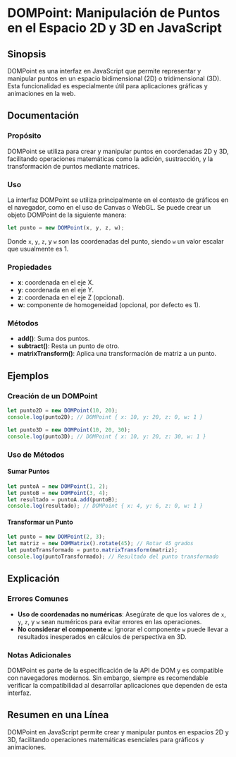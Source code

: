 <!--
Meta Description: # DOMPoint: Manipulación de Puntos en el Espacio 2D y 3D en JavaScript ## Sinopsis DOMPoint es una interfaz en JavaScript que permite representar y ma...
Meta Keywords: dompoint, let, punto, puntos, javascript
-->

# DOMPoint: Manipulación de Puntos en el Espacio 2D y 3D en JavaScript

## Sinopsis
DOMPoint es una interfaz en JavaScript que permite representar y manipular puntos en un espacio bidimensional (2D) o tridimensional (3D). Esta funcionalidad es especialmente útil para aplicaciones gráficas y animaciones en la web.

## Documentación
### Propósito
DOMPoint se utiliza para crear y manipular puntos en coordenadas 2D y 3D, facilitando operaciones matemáticas como la adición, sustracción, y la transformación de puntos mediante matrices.

### Uso
La interfaz DOMPoint se utiliza principalmente en el contexto de gráficos en el navegador, como en el uso de Canvas o WebGL. Se puede crear un objeto DOMPoint de la siguiente manera:

```javascript
let punto = new DOMPoint(x, y, z, w);
```
Donde `x`, `y`, `z`, y `w` son las coordenadas del punto, siendo `w` un valor escalar que usualmente es 1.

### Propiedades
- **x**: coordenada en el eje X.
- **y**: coordenada en el eje Y.
- **z**: coordenada en el eje Z (opcional).
- **w**: componente de homogeneidad (opcional, por defecto es 1).

### Métodos
- **add()**: Suma dos puntos.
- **subtract()**: Resta un punto de otro.
- **matrixTransform()**: Aplica una transformación de matriz a un punto.

## Ejemplos
### Creación de un DOMPoint
```javascript
let punto2D = new DOMPoint(10, 20);
console.log(punto2D); // DOMPoint { x: 10, y: 20, z: 0, w: 1 }

let punto3D = new DOMPoint(10, 20, 30);
console.log(punto3D); // DOMPoint { x: 10, y: 20, z: 30, w: 1 }
```

### Uso de Métodos
#### Sumar Puntos
```javascript
let puntoA = new DOMPoint(1, 2);
let puntoB = new DOMPoint(3, 4);
let resultado = puntoA.add(puntoB);
console.log(resultado); // DOMPoint { x: 4, y: 6, z: 0, w: 1 }
```

#### Transformar un Punto
```javascript
let punto = new DOMPoint(2, 3);
let matriz = new DOMMatrix().rotate(45); // Rotar 45 grados
let puntoTransformado = punto.matrixTransform(matriz);
console.log(puntoTransformado); // Resultado del punto transformado
```

## Explicación
### Errores Comunes
- **Uso de coordenadas no numéricas**: Asegúrate de que los valores de `x`, `y`, `z`, y `w` sean numéricos para evitar errores en las operaciones.
- **No considerar el componente `w`**: Ignorar el componente `w` puede llevar a resultados inesperados en cálculos de perspectiva en 3D.

### Notas Adicionales
DOMPoint es parte de la especificación de la API de DOM y es compatible con navegadores modernos. Sin embargo, siempre es recomendable verificar la compatibilidad al desarrollar aplicaciones que dependen de esta interfaz.

## Resumen en una Línea
DOMPoint en JavaScript permite crear y manipular puntos en espacios 2D y 3D, facilitando operaciones matemáticas esenciales para gráficos y animaciones.